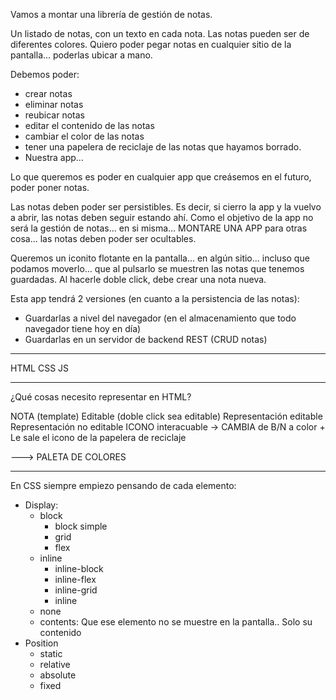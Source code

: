 Vamos a montar una librería de gestión de notas.

Un listado de notas, con un texto en cada nota.
Las notas pueden ser de diferentes colores.
Quiero poder pegar notas en cualquier sitio de la pantalla... poderlas ubicar a mano.

Debemos poder:
- crear notas
- eliminar notas
- reubicar notas
- editar el contenido de las notas
- cambiar el color de las notas
- tener una papelera de reciclaje de las notas que hayamos borrado.
- Nuestra app...

Lo que queremos es poder en cualquier app que creásemos en el futuro, poder poner notas.

Las notas deben poder ser persistibles. Es decir, si cierro la app y la vuelvo a abrir, las notas deben seguir estando ahí.
Como el objetivo de la app no será la gestión de notas... en si misma... MONTARE UNA APP para otras cosa... las notas deben poder ser ocultables.

Queremos un iconito flotante en la pantalla... en algún sitio... incluso que podamos moverlo... que al pulsarlo se muestren las notas que tenemos guardadas.
Al hacerle doble click, debe crear una nota nueva.

Esta app tendrá 2 versiones (en cuanto a la persistencia de las notas):
- Guardarlas a nivel del navegador (en el almacenamiento que todo navegador tiene hoy en día)
- Guardarlas en un servidor de backend REST (CRUD notas)

---

HTML
    CSS
JS

---

¿Qué cosas necesito representar en HTML?

NOTA (template)
    Editable (doble click sea editable)
     Representación editable
     Representación no editable
ICONO interacuable -> CAMBIA de B/N a color + Le sale el icono de la papelera de reciclaje

---> PALETA DE COLORES

---

En CSS siempre empiezo pensando de cada elemento:
- Display:
  - block
    - block simple
    - grid
    - flex
  - inline
    - inline-block
    - inline-flex
    - inline-grid
    - inline
  - none
  - contents: Que ese elemento no se muestre en la pantalla.. Solo su contenido
- Position
  - static
  - relative
  - absolute
  - fixed